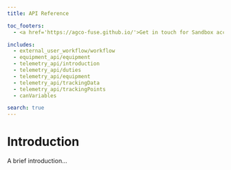 ```yaml
---
title: API Reference

toc_footers:
  - <a href='https://agco-fuse.github.io/'>Get in touch for Sandbox access</a>

includes:
  - external_user_workflow/workflow
  - equipment_api/equipment
  - telemetry_api/introduction
  - telemetry_api/duties
  - telemetry_api/equipment
  - telemetry_api/trackingData
  - telemetry_api/trackingPoints
  - canVariables

search: true
---
```


# Introduction

A brief introduction...
